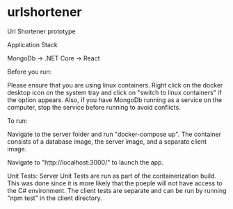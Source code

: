 # urlshortener
Url Shortener prototype

Application Stack

MongoDb -> .NET Core -> React

Before you run:

Please ensure that you are using linux containers. Right click on the docker desktop icon on the system tray and click on "switch to linux containers" if the option appears. Also, if you have MongoDb running as a service on the computer, stop the service before running to avoid conflicts.

To run:

Navigate to the server folder and run "docker-compose up". The container consists of a database image, the server image, and a separate client image. 

Navigate to "http://localhost:3000/" to launch the app.

Unit Tests:
Server Unit Tests are run as part of the containerization build. This was done since it is more likely that the poeple will not have access to the C# environment. The client tests are separate and can be run by running "npm test" in the client directory.
